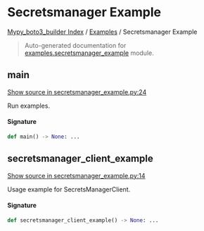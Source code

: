 # Secretsmanager Example

[Mypy_boto3_builder Index](../README.md#mypy_boto3_builder-index) /
[Examples](./index.md#examples) /
Secretsmanager Example

> Auto-generated documentation for [examples.secretsmanager_example](https://github.com/youtype/mypy_boto3_builder/blob/main/examples/secretsmanager_example.py) module.

## main

[Show source in secretsmanager_example.py:24](https://github.com/youtype/mypy_boto3_builder/blob/main/examples/secretsmanager_example.py#L24)

Run examples.

#### Signature

```python
def main() -> None: ...
```



## secretsmanager_client_example

[Show source in secretsmanager_example.py:14](https://github.com/youtype/mypy_boto3_builder/blob/main/examples/secretsmanager_example.py#L14)

Usage example for SecretsManagerClient.

#### Signature

```python
def secretsmanager_client_example() -> None: ...
```
